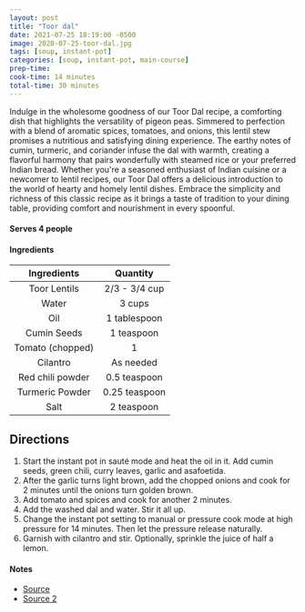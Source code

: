 ```yaml
---
layout: post
title: "Toor dal"
date: 2021-07-25 18:19:00 -0500
image: 2020-07-25-toor-dal.jpg
tags: [soup, instant-pot]
categories: [soup, instant-pot, main-course]
prep-time:
cook-time: 14 minutes
total-time: 30 minutes
---
```


Indulge in the wholesome goodness of our Toor Dal recipe, a comforting dish that highlights the versatility of pigeon peas. Simmered to perfection with a blend of aromatic spices, tomatoes, and onions, this lentil stew promises a nutritious and satisfying dining experience. The earthy notes of cumin, turmeric, and coriander infuse the dal with warmth, creating a flavorful harmony that pairs wonderfully with steamed rice or your preferred Indian bread. Whether you're a seasoned enthusiast of Indian cuisine or a newcomer to lentil recipes, our Toor Dal offers a delicious introduction to the world of hearty and homely lentil dishes. Embrace the simplicity and richness of this classic recipe as it brings a taste of tradition to your dining table, providing comfort and nourishment in every spoonful.

#### Serves 4 people

#### Ingredients

|    Ingredients   |    Quantity   |
|:----------------:|:-------------:|
|   Toor Lentils   | 2/3 - 3/4 cup |
|       Water      |     3 cups    |
|        Oil       |  1 tablespoon |
|    Cumin Seeds   |   1 teaspoon  |
| Tomato (chopped) |       1       |
|     Cilantro     |   As needed   |
| Red chili powder |  0.5 teaspoon |
|  Turmeric Powder | 0.25 teaspoon |
|       Salt       |   2 teaspoon  |

## Directions

1. Start the instant pot in sauté mode and heat the oil in it. Add cumin seeds, green chili, curry leaves, garlic and asafoetida.
2. After the garlic turns light brown, add the chopped onions and cook for 2 minutes until the onions turn golden brown.
3. Add tomato and spices and cook for another 2 minutes.
4. Add the washed dal and water. Stir it all up. 
5. Change the instant pot setting to manual or pressure cook mode at high pressure for 14 minutes. Then let the pressure release naturally.
6. Garnish with cilantro and stir. Optionally, sprinkle the juice of half a lemon.

#### Notes

* [Source](https://pipingpotcurry.com/dal-tadka-instant-pot/)
* [Source 2](https://www.yellowthyme.com/instant-pot-toor-dal-2/)